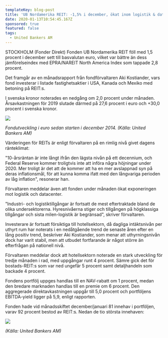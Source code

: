 ```yaml
---
templateKey: blog-post
title: 'UB Nordamerika REIT: -1,5% i december, ökat inom logistik & datacenter'
date: 2020-01-13T10:54:45.167Z
sponsored: true
featured: false
tags:
  - United Bankers AM
---
```

STOCKHOLM (Fonder Direkt) Fonden UB Nordamerika REIT föll med 1,5 procent i december sett till basvalutan euro, vilket var bättre än dess jämförelseindex med EPRA/NAREIT North America Index som tappade 2,8 procent.

Det framgår av en månadsrapport från fondförvaltaren Aki Kostiander, vars fond investerar i listade fastighetsaktier i USA, Kanada och Mexiko med betoning på REIT:s.

I svenska kronor noterades en nedgång om 2,0 procent under månaden. Årsavkastningen för 2019 slutade därmed på 27,6 procent i euro och +30,0 procent i svenska kronor.

![](/img/ub-na-1.png)

*Fondutveckling i euro sedan starten i december 2014. (Källa: United Bankers AM)*

Värderingen för REITs är enligt förvaltaren på en rimlig nivå givet dagens ränteklimat:

"10-årsräntan är inte långt ifrån den lägsta nivån på ett decennium, och Federal Reserve kommer troligtvis inte att införa några höjningar under 2020. Mer troligt är det att de kommer att ha en mer avslappnad syn på deras inflationsmål, för att kunna komma ifatt med den långvariga perioden av låg inflation", resonerar han.

Förvaltaren meddelar även att fonden under månaden ökat exponeringen mot logistik och datacenter.

"Industri- och logistiktillgångar är fortsatt de mest eftertraktade bland de olika undersektorerna. Hyresnivåerna stiger och tillgången på högklassiga tillgångar och sista milen-logistik är begränsad", skriver förvaltaren.

Investerare är fortsatt försiktiga till hotellsektorn, då dagliga intäktsnivån per uthyrt rum har noterats i en nedåtgående trend de senaste åren efter en lång positiv trend, beskriver Aki Kostiander, som menar att uthyrningsnivån dock har varit stabil, men att utbudet fortfarande är något större än efterfrågan på nationell nivå.

Förvaltaren meddelar dock att hotellsektorn noterade en stark utveckling för tredje månaden i rad, med uppgångar runt 4 procent. Sämre gick det för bostads-REIT:s som var ned ungefär 5 procent samt detaljhandeln som backade 4 procent.

Fondens portfölj uppges handlas till en NAV-rabatt om 1 procent, medan den bredare marknaden handlas till en premie om 6 procent. Den aggregerade direktavkastningen uppgår till 5,0 procent och portföljens EBITDA-yield ligger på 5,9, enligt rapporten.

Fonden hade vid månadsskiftet december/januari 81 innehav i portföljen, varav 92 procent bestod av REIT:s. Nedan de tio största innehaven:

![](/img/ub-na-2.png)

*(Källa: United Bankers AM)*
